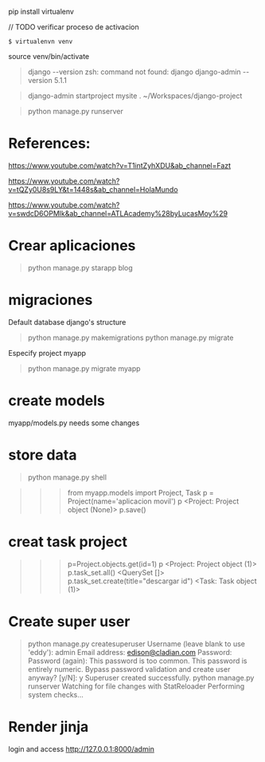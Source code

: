 pip install virtualenv

// TODO verificar proceso de activacion

```
$ virtualenvn venv
```

source venv/bin/activate

> django --version
> zsh: command not found: django
> django-admin --version
> 5.1.1

> django-admin startproject mysite .
> ~/Workspaces/django-project

> python manage.py runserver <port>

# References:

https://www.youtube.com/watch?v=T1intZyhXDU&ab_channel=Fazt

https://www.youtube.com/watch?v=tQZy0U8s9LY&t=1448s&ab_channel=HolaMundo

https://www.youtube.com/watch?v=swdcD6OPMlk&ab_channel=ATLAcademy%28byLucasMoy%29

# Crear aplicaciones

> python manage.py starapp blog

# migraciones

Default database django's structure

> python manage.py makemigrations
> python manage.py migrate

Especify project myapp

> python manage.py migrate myapp

# create models

myapp/models.py needs some changes

# store data

> python manage.py shell

> > > from myapp.models import Project, Task
> > > p = Project(name='aplicacion movil')
> > > p
> > > <Project: Project object (None)>
> > > p.save()

# creat task project

> > > p=Project.objects.get(id=1)
> > > p
> > > <Project: Project object (1)>
> > > p.task_set.all()
> > > <QuerySet []>
> > > p.task_set.create(title="descargar id")
> > > <Task: Task object (1)>

# Create super user

> python manage.py createsuperuser
> Username (leave blank to use 'eddy'): admin
> Email address: edison@cladian.com
> Password:
> Password (again):
> This password is too common.
> This password is entirely numeric.
> Bypass password validation and create user anyway? [y/N]: y
> Superuser created successfully.
> python manage.py runserver
> Watching for file changes with StatReloader
> Performing system checks...

# Render jinja

login and access
http://127.0.0.1:8000/admin

